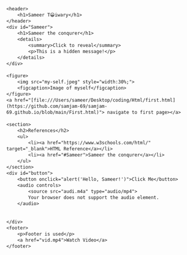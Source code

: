 <!DOCTYPE html>
<html lang="en">
<head>
    <meta charset="UTF-8">
    <title>Sameer Tiwary</title>
</head>
<body>

    <header>
        <h1>Sameer T😀iwary</h1>
    </header>
    <div id="Sameer">
        <h1>Sameer the conqurer</h1>
        <details>
            <summary>Click to reveal</summary>
            <p>This is a hidden message!</p>
        </details>
    </div>

    <figure>
        <img src="my-self.jpeg" style="width:30%;">
        <figcaption>Image of myself</figcaption>
    </figure>
    <a href="[file:///Users/sameer/Desktop/coding/Html/first.html](https://github.com/samjam-69/samjam-69.github.io/blob/main/First.html)"> navigate to first page></a>

    <section>
        <h2>References</h2>
        <ul>
            <li><a href="https://www.w3schools.com/html/" target="_blank">HTML Reference</a></li>
            <li><a href="#Sameer">Sameer the conqurer</a></li>
        </ul>
    </section>
    <div id="button">
        <button onclick="alert('Hello, Sameer!')">Click Me</button>
        <audio controls>
            <source src="audi.m4a" type="audio/mp4">
            Your browser does not support the audio element.
        </audio>
        

    </div>
    <footer>
        <p>Footer is used</p>
        <a href="vid.mp4">Watch Video</a>
    </footer>

</body>
</html>

